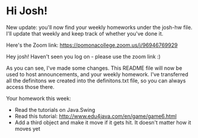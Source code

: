 # Hi Josh! #

New update: you'll now find your weekly homeworks under the josh-hw file. I'll update that weekly and keep track of whether you've done it. 

Here's the Zoom link: https://pomonacollege.zoom.us/j/96946769929

Hey josh! Haven't seen you log on - please use the zoom link :)

As you can see, I've made some changes. This README file will now be used to host announcements, and your weekly homework. I've transferred all the definitons we created into the definitons.txt file, so you can always access those there. 

Your homework this week:
- Read the tutorials on Java.Swing
- Read this tutorial: http://www.edu4java.com/en/game/game6.html
- Add a third object and make it move if it gets hit. It doesn't matter how it moves yet
